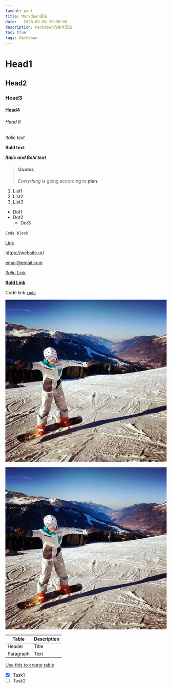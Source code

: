 ```yaml
---
layout: post
title: Markdown语法
date:   2020-09-06 20:30:00
description: Markdown的基本语法
toc: true
tags: Markdown
---
```


# Head1
## Head2
### Head3
#### Head4
###### Head 6


*Italic text*

**Bold text**

***Italic and Bold text***

> #### Quotes
> *Everything* is going according to **plan**.

1. List1
2. List2
3. List3

- Dot1
- Dot2
  - Dot3


`Code block`

[Link](https://geurney.github.io/ "Hover Title")


<https://website.url>

<email@email.com>

*[Italic Link](https://www.markdownguide.org)*

**[Bold Link](https://geurney.github.io/ "Hover Title")**


Code link [`code`](#Head1).

![Image](./assets/images/ava.jpg "ava jpg")

[![ImageLink](/assets/images/ava.jpg "ImageLink")](https://geurney.github.io/)

| Table       | Description |
| ----------- | ----------- |
| Header      | Title       |
| Paragraph   | Text        |

[Use this to create table](https://www.tablesgenerator.com/markdown_tables)

- [x] Task1
- [ ] Task2
